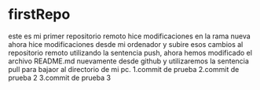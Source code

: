 # firstRepo
este es mi primer repositorio remoto
hice modificaciones en la rama nueva
ahora hice modificaciones desde mi ordenador
y subire esos cambios al repositorio remoto
utilizando la sentencia push,
ahora hemos modificado el archivo README.md 
nuevamente desde github y utilizaremos la 
sentencia pull para bajaor al directorio de mi pc.
1.commit de prueba
2.commit de prueba 2 
3.commit de prueba 3

